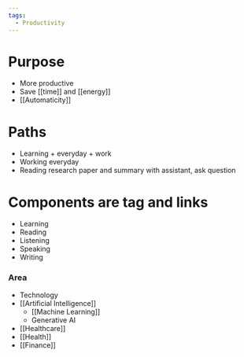 ```yaml
---
tags:
  - Productivity
---
```

# Purpose

- More productive
- Save [[time]] and [[energy]]
- [[Automaticity]]

# Paths

- Learning + everyday + work 
- Working everyday
- Reading research paper and summary with assistant, ask question
# Components are tag and links

- Learning
- Reading
- Listening
- Speaking
- Writing

### Area

- Technology
- [[Artificial Intelligence]]
	- [[Machine Learning]]
	- Generative AI
- [[Healthcare]]
- [[Health]]
- [[Finance]]